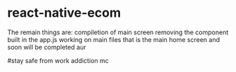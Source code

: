 # react-native-ecom

The remain things are: compiletion of main screen
removing the component built in the app.js
working on main files that is the main home screen and soon will be completed
aur








#stay safe from work addiction mc
